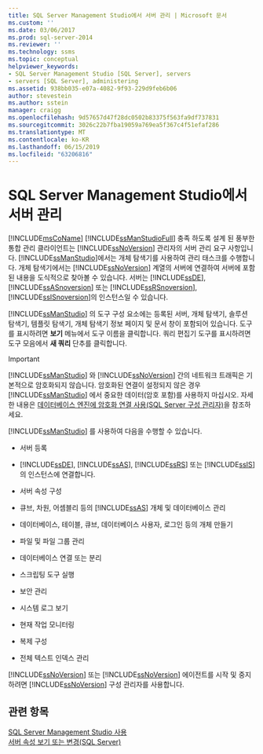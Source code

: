 ```yaml
---
title: SQL Server Management Studio에서 서버 관리 | Microsoft 문서
ms.custom: ''
ms.date: 03/06/2017
ms.prod: sql-server-2014
ms.reviewer: ''
ms.technology: ssms
ms.topic: conceptual
helpviewer_keywords:
- SQL Server Management Studio [SQL Server], servers
- servers [SQL Server], administering
ms.assetid: 938bb035-e07a-4082-9f93-229d9feb6b06
author: stevestein
ms.author: sstein
manager: craigg
ms.openlocfilehash: 9d57657d47f28dc0502b83375f563fa9df737831
ms.sourcegitcommit: 3026c22b7fba19059a769ea5f367c4f51efaf286
ms.translationtype: MT
ms.contentlocale: ko-KR
ms.lasthandoff: 06/15/2019
ms.locfileid: "63206816"
---
```

# <a name="administer-servers-with-sql-server-management-studio"></a>SQL Server Management Studio에서 서버 관리
  [!INCLUDE[msCoName](../includes/msconame-md.md)] [!INCLUDE[ssManStudioFull](../includes/ssmanstudiofull-md.md)] 충족 하도록 설계 된 풍부한 통합 관리 클라이언트는 [!INCLUDE[ssNoVersion](../includes/ssnoversion-md.md)] 관리자의 서버 관리 요구 사항입니다. [!INCLUDE[ssManStudio](../includes/ssmanstudio-md.md)]에서는 개체 탐색기를 사용하여 관리 태스크를 수행합니다. 개체 탐색기에서는 [!INCLUDE[ssNoVersion](../includes/ssnoversion-md.md)] 계열의 서버에 연결하여 서버에 포함된 내용을 도식적으로 찾아볼 수 있습니다. 서버는 [!INCLUDE[ssDE](../includes/ssde-md.md)], [!INCLUDE[ssASnoversion](../includes/ssasnoversion-md.md)] 또는 [!INCLUDE[ssRSnoversion](../includes/ssrsnoversion-md.md)], [!INCLUDE[ssISnoversion](../includes/ssisnoversion-md.md)]의 인스턴스일 수 있습니다.  
  
 [!INCLUDE[ssManStudio](../includes/ssmanstudio-md.md)] 의 도구 구성 요소에는 등록된 서버, 개체 탐색기, 솔루션 탐색기, 템플릿 탐색기, 개체 탐색기 정보 페이지 및 문서 창이 포함되어 있습니다. 도구를 표시하려면 **보기** 메뉴에서 도구 이름을 클릭합니다. 쿼리 편집기 도구를 표시하려면 도구 모음에서 **새 쿼리** 단추를 클릭합니다.  
  
> [!IMPORTANT]  
>  [!INCLUDE[ssManStudio](../includes/ssmanstudio-md.md)] 와 [!INCLUDE[ssNoVersion](../includes/ssnoversion-md.md)] 간의 네트워크 트래픽은 기본적으로 암호화되지 않습니다. 암호화된 연결이 설정되지 않은 경우 [!INCLUDE[ssManStudio](../includes/ssmanstudio-md.md)] 에서 중요한 데이터(암호 포함)를 사용하지 마십시오. 자세한 내용은 [데이터베이스 엔진에 암호화 연결 사용&#40;SQL Server 구성 관리자&#41;](../database-engine/configure-windows/enable-encrypted-connections-to-the-database-engine.md)을 참조하세요.  
  
 [!INCLUDE[ssManStudio](../includes/ssmanstudio-md.md)] 를 사용하여 다음을 수행할 수 있습니다.  
  
-   서버 등록  
  
-   [!INCLUDE[ssDE](../includes/ssde-md.md)], [!INCLUDE[ssAS](../includes/ssas-md.md)], [!INCLUDE[ssRS](../includes/ssrs.md)] 또는 [!INCLUDE[ssIS](../includes/ssis-md.md)]의 인스턴스에 연결합니다.  
  
-   서버 속성 구성  
  
-   큐브, 차원, 어셈블리 등의 [!INCLUDE[ssAS](../includes/ssas-md.md)] 개체 및 데이터베이스 관리  
  
-   데이터베이스, 테이블, 큐브, 데이터베이스 사용자, 로그인 등의 개체 만들기  
  
-   파일 및 파일 그룹 관리  
  
-   데이터베이스 연결 또는 분리  
  
-   스크립팅 도구 실행  
  
-   보안 관리  
  
-   시스템 로그 보기  
  
-   현재 작업 모니터링  
  
-   복제 구성  
  
-   전체 텍스트 인덱스 관리  
  
 [!INCLUDE[ssNoVersion](../includes/ssnoversion-md.md)] 또는 [!INCLUDE[ssNoVersion](../includes/ssnoversion-md.md)] 에이전트를 시작 및 중지하려면 [!INCLUDE[ssNoVersion](../includes/ssnoversion-md.md)] 구성 관리자를 사용합니다.  
  
## <a name="see-also"></a>관련 항목  
 [SQL Server Management Studio 사용](../database-engine/use-sql-server-management-studio.md)   
 [서버 속성 보기 또는 변경&#40;SQL Server&#41;](../database-engine/configure-windows/view-or-change-server-properties-sql-server.md)  
  
  
